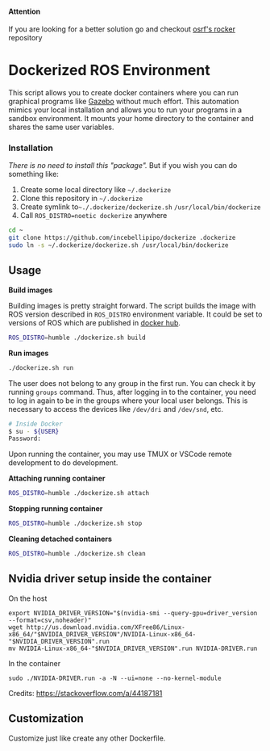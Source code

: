 #### Attention
If you are looking for a better solution go and checkout [osrf's rocker](https://github.com/osrf/rocker) repository

# Dockerized ROS Environment

This script allows you to create docker containers where you can run graphical programs like [Gazebo](http://gazebosim.org/) without much effort.
This automation mimics your local installation and allows you to run your programs in a sandbox environment.
It mounts your home directory to the container and shares the same user variables.

### Installation

_There is no need to install this "package"._ But if you wish you can do something like:

1. Create some local directory like `~/.dockerize`
2. Clone this repository in `~/.dockerize`
3. Create symlink to`~./.dockerize/dockerize.sh` `/usr/local/bin/dockerize`
4. Call `ROS_DISTRO=noetic dockerize` anywhere

```bash
cd ~
git clone https://github.com/incebellipipo/dockerize .dockerize
sudo ln -s ~/.dockerize/dockerize.sh /usr/local/bin/dockerize
```

## Usage

**Build images**

Building images is pretty straight forward.
The script builds the image with ROS version described in `ROS_DISTRO` environment variable.
It could be set to versions of ROS which are published in [docker hub](https://hub.docker.com/_/ros).

```bash
ROS_DISTRO=humble ./dockerize.sh build
```

**Run images**

```bash
./dockerize.sh run
```

The user does not belong to any group in the first run. You can check it by running `groups` command. Thus, after logging in to the container, you need to log in again to be in the groups where your local user belongs. This is necessary to access the devices like `/dev/dri` and `/dev/snd`, etc.

```bash
# Inside Docker
$ su - ${USER}
Password:
```

Upon running the container, you may use TMUX or VSCode remote development to do development.

**Attaching running container**

```bash
ROS_DISTRO=humble ./dockerize.sh attach
```

**Stopping running container**

```bash
ROS_DISTRO=humble ./dockerize.sh stop
```

**Cleaning detached containers**

```bash
ROS_DISTRO=humble ./dockerize.sh clean
```

## Nvidia driver setup inside the container

On the host
```#!/bin/bash
export NVIDIA_DRIVER_VERSION="$(nvidia-smi --query-gpu=driver_version --format=csv,noheader)"
wget http://us.download.nvidia.com/XFree86/Linux-x86_64/"$NVIDIA_DRIVER_VERSION"/NVIDIA-Linux-x86_64-"$NVIDIA_DRIVER_VERSION".run
mv NVIDIA-Linux-x86_64-"$NVIDIA_DRIVER_VERSION".run NVIDIA-DRIVER.run
```
In the container
```
sudo ./NVIDIA-DRIVER.run -a -N --ui=none --no-kernel-module
```

Credits: https://stackoverflow.com/a/44187181
## Customization

Customize just like create any other Dockerfile.
